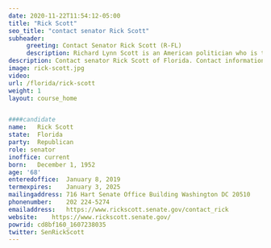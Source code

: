 ```yaml
---
date: 2020-11-22T11:54:12-05:00
title: "Rick Scott"
seo_title: "contact senator Rick Scott"
subheader:
     greeting: Contact Senator Rick Scott (R-FL)
     description: Richard Lynn Scott is an American politician who is the junior United States Senator from Florida since 2019. A member of the Republican Party, he was the 45th governor of Florida from 2011 to 2019.
description: Contact senator Rick Scott of Florida. Contact information for Rick Scott includes email address, phone number, and mailing address.
image: rick-scott.jpg
video: 
url: /florida/rick-scott
weight: 1
layout: course_home


####candidate
name:	Rick Scott
state:	Florida
party:	Republican
role: senator
inoffice: current
born:	December 1, 1952
age: '68'
enteredoffice:	January 8, 2019
termexpires:	January 3, 2025
mailingaddress:	716 Hart Senate Office Building Washington DC 20510
phonenumber:	202 224-5274
emailaddress:	https://www.rickscott.senate.gov/contact_rick
website:	https://www.rickscott.senate.gov/
powrid: cd8bf160_1607238035
twitter: SenRickScott
---
```

